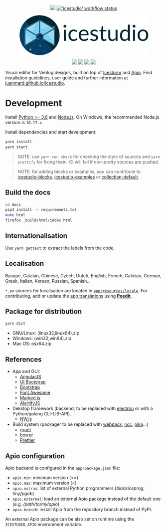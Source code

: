 <p align="center">
  <a title="juanmard.github.io/icestudio" href="https://juanmard.github.io/icestudio"><img src="https://img.shields.io/website.svg?label=juanmard.github.io%2Ficestudio&longCache=true&style=flat-square&url=http%3A%2F%2Fjuanmard.github.io%2Ficestudio%2Findex.html&logo=github"></a><!--
  -->
  <a title="'icestudio' workflow status" href="https://github.com/juanmard/icestudio/actions?query=workflow%3Aicestudio"><img alt="'icestudio' workflow status" src="https://img.shields.io/github/workflow/status/juanmard/icestudio/icestudio?longCache=true&style=flat-square&label=icestudio&logo=github"></a>
</p>

<p align="center">
<a href="http://juanmard.github.io/icestudio"><img src="./docs/resources/images/logo/icestudio-logo-label-nightly.png" align="center"></a>
</p>

<p align="center">
  <a title="DevDependency Status" href="https://david-dm.org/juanmard/icestudio/moon?type=dev"><img src="https://img.shields.io/david/dev/juanmard/icestudio.svg?longCache=true&style=flat-square&label=devdeps&logo=npm"></a><!--
  -->
  <a title="Dependency Status" href="https://david-dm.org/juanmard/icestudio/moon?path=app"><img src="https://img.shields.io/david/juanmard/icestudio.svg?path=app&longCache=true&style=flat-square&label=app%20deps&logo=npm"></a><!--
  -->
  <a title="Code Climate maintainability" href="https://codeclimate.com/github/juanmard/icestudio"><img src="https://img.shields.io/codeclimate/maintainability/juanmard/icestudio?longCache=true&style=flat-square&logo=codeclimate"></a><!--
  -->
  <a title="Code Climate technical debt" href="https://david-dm.org/juanmard/icestudio/moon?path=app"><img src="https://img.shields.io/codeclimate/tech-debt/juanmard/icestudio?longCache=true&style=flat-square&logo=codeclimate"></a>
</p>

Visual editor for Verilog designs, built on top of [Icestorm](http://www.clifford.at/icestorm/) and [Apio](https://github.com/FPGAwars/apio). Find installation guidelines, user guide and further information at [juanmard.github.io/icestudio](https://juanmard.github.io/icestudio).

# Development

Install [Python >= 3.6](https://www.python.org/downloads/) and [Node.js](https://nodejs.org/). On Windows, the recommended Node.js version is `10.17.x`.

Install dependencies and start development:

```bash
yarn install
yarn start
```

> NOTE: use `yarn run check` for checking the style of sources and `yarn prettify` for fixing them. CI will fail if _non-pretty_ sources are pushed.

> NOTE: for adding blocks or examples, you can contribute to [icestudio-blocks](https://github.com/FPGAwars/icestudio-blocks), [icestudio-examples](https://github.com/FPGAwars/icestudio-examples) or [collection-default](https://github.com/FPGAwars/collection-default).

## Build the docs

```bash
cd docs
pip3 install -r requirements.txt
make html
firefox _build/html/index.html
```

## Internationalisation

Use `yarn gettext` to extract the labels from the code.

## Localisation

Basque, Catalan, Chinese, Czech, Dutch, English, French, Galician, German, Greek, Italian, Korean, Russian, Spanish...

`*.po` sources for localisation are located in [`app/resources/locale`](./app/resources/locale). For contributing, add or update the [app translations](https://github.com/juanmard/icestudio/tree/develop/app/resources/locale) using **[Poedit](https://poedit.net/)**.

## Package for distribution

```bash
yarn dist
```

- GNU/Linux: (linux32,linux64).zip
- Windows: (win32,win64).zip
- Mac OS: osx64.zip

## References

- App and GUI:
  - [AngularJS](https://angularjs.org/)
  - [UI Bootstrap](https://angular-ui.github.io/bootstrap)
  - [Bootstrap](https://getbootstrap.com/docs/3.3)
  - [Font Awesome](https://fontawesome.com/v4.7.0)
  - [Marked.js](https://marked.js.org/#/README.md#README.md)
  - [AlertifyJS](https://alertifyjs.com/)
- Dekstop framework (backend, to be replaced with [electron](https://www.electronjs.org/) or with a Python/golang CLI-LIB-API).
  - [NW.js](https://nwjs.io/)
- Build system (packager to be replaced with [webpack](https://webpack.js.org/), [ncc](https://github.com/vercel/ncc), [pika](https://www.pika.dev)...)
  - [grunt](https://gruntjs.com/)
  - [bower](https://bower.io/)
  - [Prettier](https://prettier.io)

## Apio configuration

Apio backend is configured in the `app/package.json` file:

- `apio.min`: minimum version (>=)
- `apio.max`: maximum version (<)
- `apio.extras`: list of external Python programmers (_blackiceprog_, _tinyfpgab_)
- `apio.external`: load an external Apio package instead of the default one (e.g. _/path/to/my/apio_)
- `apio.branch`: install Apio from the repository branch instead of PyPI.

An external Apio package can be also set on runtime using the `ICESTUDIO_APIO` environment variable.
